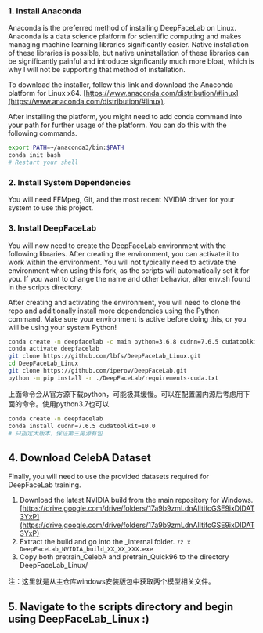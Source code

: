 ### 1. Install Anaconda

Anaconda is the preferred method of installing DeepFaceLab on Linux. Anaconda is a data science platform for scientific computing and makes managing machine learning libraries significantly easier. Native installation of these libraries is possible, but native uninstallation of these libraries can be significantly painful and introduce signficantly much more bloat, which is why I will not be supporting that method of installation.

To download the installer, follow this link and download the Anaconda platform for Linux x64.
[https://www.anaconda.com/distribution/#linux](https://www.anaconda.com/distribution/#linux). 

After installing the platform, you might need to add conda command into your path for further usage of the platform. You can do this with the following commands.
```bash
export PATH=~/anaconda3/bin:$PATH
conda init bash
# Restart your shell
```

### 2. Install System Dependencies 

You will need FFMpeg, Git, and the most recent NVIDIA driver for your system to use this project.

### 3. Install DeepFaceLab

You will now need to create the DeepFaceLab environment with the following libraries. After creating the environment, you can activate it to work within the environment. You will not typically need to activate the environment when using this fork, as the scripts will automatically set it for you. If you want to change the name and other behavior, alter env.sh found in the scripts directory.

After creating and activating the environment, you will need to clone the repo and additionally install more dependencies using the Python command. Make sure your environment is active before doing this, or you will be using your system Python!

```bash
conda create -n deepfacelab -c main python=3.6.8 cudnn=7.6.5 cudatoolkit=10.0.130
conda activate deepfacelab
git clone https://github.com/lbfs/DeepFaceLab_Linux.git
cd DeepFaceLab_Linux
git clone https://github.com/iperov/DeepFaceLab.git
python -m pip install -r ./DeepFaceLab/requirements-cuda.txt
```

上面命令会从官方源下载python，可能极其缓慢。可以在配置国内源后考虑用下面的命令。使用python3.7也可以
``` bash
conda create -n deepfacelab
conda install cudnn=7.6.5 cudatoolkit=10.0
# 只指定大版本，保证第三房源有包
```

## 4. Download CelebA Dataset

Finally, you will need to use the provided datasets required for DeepFaceLab training. 

1. Download the latest NVIDIA build from the main repository for Windows. [https://drive.google.com/drive/folders/17a9b9zmLdnAlItifcGSE9ixDIDAT3YxP](https://drive.google.com/drive/folders/17a9b9zmLdnAlItifcGSE9ixDIDAT3YxP)
2. Extract the build and go into the _internal folder. ``7z x DeepFaceLab_NVIDIA_build_XX_XX_XXX.exe``
3. Copy both pretrain_CelebA and pretrain_Quick96 to the directory DeepFaceLab_Linux/

注：这里就是从主仓库windows安装版包中获取两个模型相关文件。

## 5. Navigate to the scripts directory and begin using DeepFaceLab_Linux :)

